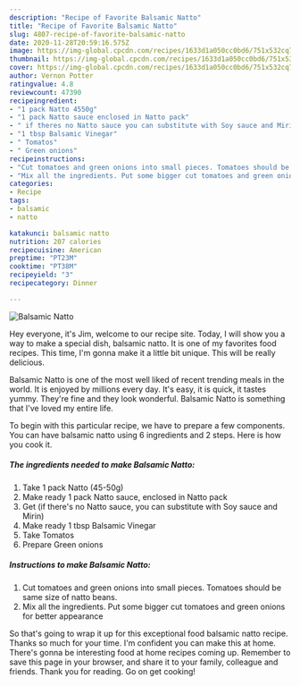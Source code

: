 ```yaml
---
description: "Recipe of Favorite Balsamic Natto"
title: "Recipe of Favorite Balsamic Natto"
slug: 4807-recipe-of-favorite-balsamic-natto
date: 2020-11-28T20:59:16.575Z
image: https://img-global.cpcdn.com/recipes/1633d1a050cc0bd6/751x532cq70/balsamic-natto-recipe-main-photo.jpg
thumbnail: https://img-global.cpcdn.com/recipes/1633d1a050cc0bd6/751x532cq70/balsamic-natto-recipe-main-photo.jpg
cover: https://img-global.cpcdn.com/recipes/1633d1a050cc0bd6/751x532cq70/balsamic-natto-recipe-main-photo.jpg
author: Vernon Potter
ratingvalue: 4.8
reviewcount: 47390
recipeingredient:
- "1 pack Natto 4550g"
- "1 pack Natto sauce enclosed in Natto pack"
- " if theres no Natto sauce you can substitute with Soy sauce and Mirin"
- "1 tbsp Balsamic Vinegar"
- " Tomatos"
- " Green onions"
recipeinstructions:
- "Cut tomatoes and green onions into small pieces. Tomatoes should be same size of natto beans."
- "Mix all the ingredients. Put some bigger cut tomatoes and green onions for better appearance"
categories:
- Recipe
tags:
- balsamic
- natto

katakunci: balsamic natto 
nutrition: 207 calories
recipecuisine: American
preptime: "PT23M"
cooktime: "PT38M"
recipeyield: "3"
recipecategory: Dinner

---
```



![Balsamic Natto](https://img-global.cpcdn.com/recipes/1633d1a050cc0bd6/751x532cq70/balsamic-natto-recipe-main-photo.jpg)

Hey everyone, it's Jim, welcome to our recipe site. Today, I will show you a way to make a special dish, balsamic natto. It is one of my favorites food recipes. This time, I'm gonna make it a little bit unique. This will be really delicious.

Balsamic Natto is one of the most well liked of recent trending meals in the world. It is enjoyed by millions every day. It's easy, it is quick, it tastes yummy. They're fine and they look wonderful. Balsamic Natto is something that I've loved my entire life.




To begin with this particular recipe, we have to prepare a few components. You can have balsamic natto using 6 ingredients and 2 steps. Here is how you cook it.

<!--inarticleads1-->

##### The ingredients needed to make Balsamic Natto:

1. Take 1 pack Natto (45-50g)
1. Make ready 1 pack Natto sauce, enclosed in Natto pack
1. Get  (if there&#39;s no Natto sauce, you can substitute with Soy sauce and Mirin)
1. Make ready 1 tbsp Balsamic Vinegar
1. Take  Tomatos
1. Prepare  Green onions




<!--inarticleads2-->

##### Instructions to make Balsamic Natto:

1. Cut tomatoes and green onions into small pieces. Tomatoes should be same size of natto beans.
1. Mix all the ingredients. Put some bigger cut tomatoes and green onions for better appearance




So that's going to wrap it up for this exceptional food balsamic natto recipe. Thanks so much for your time. I'm confident you can make this at home. There's gonna be interesting food at home recipes coming up. Remember to save this page in your browser, and share it to your family, colleague and friends. Thank you for reading. Go on get cooking!
